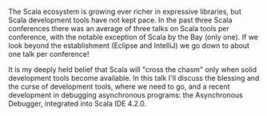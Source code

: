The Scala ecosystem is growing ever richer in expressive libraries, but Scala
development tools have not kept pace. In the past three Scala conferences there
was an average of three talks on Scala tools per conference, with the notable
exception of Scala by the Bay (only one). If we look beyond the establishment
(Eclipse and IntelliJ) we go down to about one talk per conference!

It is my deeply held belief that Scala will "cross the chasm" only when solid
development tools become available. In this talk I'll discuss the blessing and
the curse of development tools, where we need to go, and a recent development
in debugging asynchronous programs: the Asynchronous Debugger, integrated into
Scala IDE 4.2.0.


